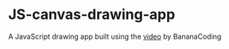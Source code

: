 # JS-canvas-drawing-app
A JavaScript drawing app built using the <a href="https://www.youtube.com/watch?v=wCwKkT1P7vY" target="_blank">video</a> by BananaCoding

